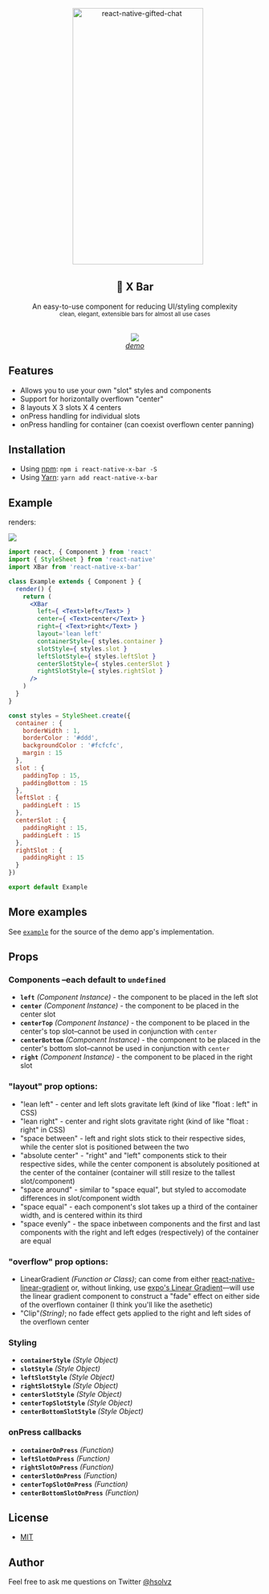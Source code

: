 <p align="center" >
    <img alt="react-native-gifted-chat" src="https://media.giphy.com/media/60rNlHZhaeSqzRj8Jt/giphy.gif" width="260" height="510" />

</p>

<h2 align="center">
  🙅 X Bar
</h2>
<p align="center">
  An easy-to-use component for reducing UI/styling complexity<br/>
  <small>clean, elegant, extensible bars for almost all use cases</small>
</p>

<p align="center">
  <br>
  <img src="https://api.qrserver.com/v1/create-qr-code/?size=100x100&data=exp://expo.io/@hsolvz/react-native-x-bar-example">
  <br>
  <a href="https://expo.io/@hsolvz/react-native-x-bar-example" target="_blank"><i>demo</i></a>
</p>

## Features

* Allows you to use your own "slot" styles and components
* Support for horizontally overflown "center"
* 8 layouts X 3 slots X 4 centers
* onPress handling for individual slots
* onPress handling for container (can coexist overflown center panning)

## Installation

* Using [npm](https://www.npmjs.com/#getting-started): `npm i react-native-x-bar -S`
* Using [Yarn](https://yarnpkg.com/): `yarn add react-native-x-bar`

## Example

renders:

<Img src='https://image.ibb.co/bG2N0S/Screen_Shot_2018_03_30_at_3_30_17_PM.png' />

```jsx
import react, { Component } from 'react'
import { StyleSheet } from 'react-native'
import XBar from 'react-native-x-bar'

class Example extends { Component } {
  render() {
    return (
      <XBar
        left={ <Text>left</Text> }
        center={ <Text>center</Text> }
        right={ <Text>right</Text> }
        layout='lean left'
        containerStyle={ styles.container }
        slotStyle={ styles.slot }
        leftSlotStyle={ styles.leftSlot }
        centerSlotStyle={ styles.centerSlot }
        rightSlotStyle={ styles.rightSlot }
      />
    )
  }
}

const styles = StyleSheet.create({
  container : {
    borderWidth : 1,
    borderColor : '#ddd',
    backgroundColor : '#fcfcfc',
    margin : 15
  },
  slot : {
    paddingTop : 15,
    paddingBottom : 15
  },
  leftSlot : {
    paddingLeft : 15
  },
  centerSlot : {
    paddingRight : 15,
    paddingLeft : 15
  },
  rightSlot : {
    paddingRight : 15
  }
})

export default Example
```

## More examples

See [`example`](example) for the source of the demo app's implementation.

## Props

### Components –each default to `undefined`

* **`left`** _(Component Instance)_ - the component to be placed in the left slot
* **`center`** _(Component Instance)_ - the component to be placed in the center slot
* **`centerTop`** _(Component Instance)_ - the component to be placed in the center's top slot–cannot be used in conjunction with `center`
* **`centerBottom`** _(Component Instance)_ - the component to be placed in the center's bottom slot–cannot be used in conjunction with `center`
* **`right`** _(Component Instance)_ - the component to be placed in the right slot

### "layout" prop options:

* "lean left" - center and left slots gravitate left (kind of like "float : left" in CSS)
* "lean right" - center and right slots gravitate right (kind of like "float : right" in CSS)
* "space between" - left and right slots stick to their respective sides, while the center slot is positioned between the two
* "absolute center" - "right" and "left" components stick to their respective sides, while the center component is absolutely positioned at the center of the container (container will still resize to the tallest slot/component)
* "space around" - similar to "space equal", but styled to accomodate differences in slot/component width
* "space equal" - each component's slot takes up a third of the container width, and is centered within its third
* "space evenly" - the space inbetween components and the first and last components with the right and left edges (respectively) of the container are equal

### "overflow" prop options:
* LinearGradient _(Function or Class)_; can come from either [react-native-linear-gradient](https://github.com/react-native-community/react-native-linear-gradient) or, without linking, use [expo's Linear Gradient](https://docs.expo.io/versions/latest/sdk/linear-gradient.html)––will use the linear gradient component to construct a "fade" effect on either side of the overflown container (I think you'll like the asethetic)
* "Clip"_(String)_; no fade effect gets applied to the right and left sides of the overflown center

### Styling

* **`containerStyle`** _(Style Object)_
* **`slotStyle`** _(Style Object)_
* **`leftSlotStyle`** _(Style Object)_
* **`rightSlotStyle`** _(Style Object)_
* **`centerSlotStyle`** _(Style Object)_
* **`centerTopSlotStyle`** _(Style Object)_
* **`centerBottomSlotStyle`** _(Style Object)_

### onPress callbacks

* **`containerOnPress`** _(Function)_
* **`leftSlotOnPress`** _(Function)_
* **`rightSlotOnPress`** _(Function)_
* **`centerSlotOnPress`** _(Function)_
* **`centerTopSlotOnPress`** _(Function)_
* **`centerBottomSlotOnPress`** _(Function)_

## License

* [MIT](LICENSE)

## Author

Feel free to ask me questions on Twitter [@hsolvz](https://twitter.com/hsolvz)

